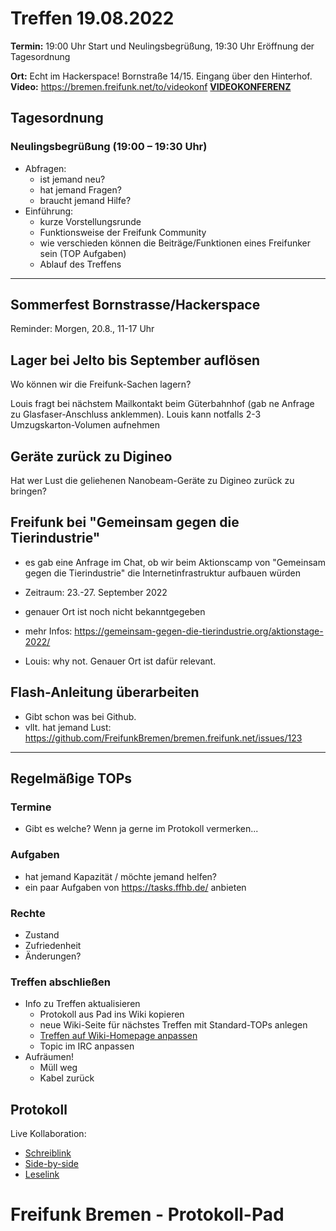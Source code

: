 # Treffen 19.08.2022

**Termin:** 19:00 Uhr Start und Neulingsbegrüßung, 19:30 Uhr Eröffnung der Tagesordnung

**Ort:** Echt im Hackerspace! Bornstraße 14/15. Eingang über den Hinterhof.
**Video:** https://bremen.freifunk.net/to/videokonf **[VIDEOKONFERENZ](https://bremen.freifunk.net/to/videokonf)**

## Tagesordnung
### Neulingsbegrüßung (19:00 – 19:30 Uhr)

- Abfragen:
    - ist jemand neu?
    - hat jemand Fragen?
    - braucht jemand Hilfe?
- Einführung:
    - kurze Vorstellungsrunde
    - Funktionsweise der Freifunk Community
    - wie verschieden können die Beiträge/Funktionen eines Freifunker sein (TOP Aufgaben)
    - Ablauf des Treffens

---

## Sommerfest Bornstrasse/Hackerspace
Reminder: Morgen, 20.8., 11-17 Uhr

## Lager bei Jelto bis September auflösen
Wo können wir die Freifunk-Sachen lagern?

Louis fragt bei nächstem Mailkontakt beim Güterbahnhof (gab ne Anfrage zu Glasfaser-Anschluss anklemmen).
Louis kann notfalls 2-3 Umzugskarton-Volumen aufnehmen

## Geräte zurück zu Digineo
Hat wer Lust die geliehenen Nanobeam-Geräte zu Digineo zurück zu bringen?

## Freifunk bei "Gemeinsam gegen die Tierindustrie"
- es gab eine Anfrage im Chat, ob wir beim Aktionscamp von "Gemeinsam gegen die Tierindustrie" die Internetinfrastruktur aufbauen würden
- Zeitraum: 23.-27. September 2022
- genauer Ort ist noch nicht bekanntgegeben
- mehr Infos: <https://gemeinsam-gegen-die-tierindustrie.org/aktionstage-2022/>

- Louis: why not. Genauer Ort ist dafür relevant.

## Flash-Anleitung überarbeiten
- Gibt schon was bei Github.
- vllt. hat jemand Lust: <https://github.com/FreifunkBremen/bremen.freifunk.net/issues/123>

---
## Regelmäßige TOPs

### Termine

- Gibt es welche? Wenn ja gerne im Protokoll vermerken...

### Aufgaben

- hat jemand Kapazität / möchte jemand helfen?
- ein paar Aufgaben von https://tasks.ffhb.de/ anbieten

### Rechte

- Zustand
- Zufriedenheit
- Änderungen?

### Treffen abschließen

- Info zu Treffen aktualisieren
  - Protokoll aus Pad ins Wiki kopieren
  - neue Wiki-Seite für nächstes Treffen mit Standard-TOPs anlegen
  - [Treffen auf Wiki-Homepage anpassen](https://wiki.bremen.freifunk.net/Home)
  - Topic im IRC anpassen
- Aufräumen!
  - Müll weg
  - Kabel zurück

## Protokoll

Live Kollaboration:

* [Schreiblink](https://hackmd.io/AwDgnA7ATArKC0BGGBjAzPALAUzSeARgYgGzxQAmEFFwiKBEKAhkA===?edit)
* [Side-by-side](https://hackmd.io/AwDgnA7ATArKC0BGGBjAzPALAUzSeARgYgGzxQAmEFFwiKBEKAhkA===?both)
* [Leselink](https://hackmd.io/AwDgnA7ATArKC0BGGBjAzPALAUzSeARgYgGzxQAmEFFwiKBEKAhkA===?view)

# Freifunk Bremen - Protokoll-Pad
<!--
## Protokoll-Anleitung
- erst ab "### Anwesende" kopieren und ins Wiki übertragen!
Unten anfügen und bestehendes "### Anwesende" überschreiben  
- Termine bitte nicht ins Protokoll, sondern darüber in der Tagesordnung vermerken, sonst ist es doppelt
-->